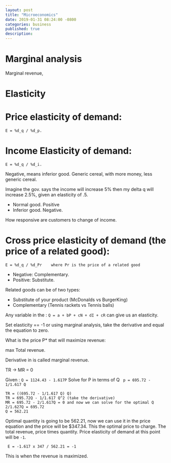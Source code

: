 ```yaml
---
layout: post
title: "Microeconomics"
date: 2019-01-31 08:24:00 -0800
categories: business
published: true
description:
---
```


# Marginal analysis

Marginal revenue,

# Elasticity

# Price elasticity of demand:

    E = %d_q / %d_p.

# Income Elasticity of demand:

    E = %d_q / %d_i.

Negative, means inferior good. Generic cereal, with more money, less generic cereal.

Imagine the gov. says the income will increase 5% then my delta q will increase 2.5%, given an elasticity of .5.

* Normal good. Positive
* Inferior good. Negative.

How responsive are customers to change of income.

# Cross price elasticity of demand (the price of a related good):

    E = %d_q / %d_Pr    where Pr is the price of a related good

* Negative: Complementary.
* Positive: Substitute.

Related goods can be of two types:

* Substitute of your product (McDonalds vs BurgerKing)
* Complementary (Tennis rackets vs Tennis balls)

Any variable in the : `Q = a + bP + cN + dI + cR` can give us an elasticity.

Set elasticity == -1 or using marginal analysis, take the derivative and equal the equation to zero.

What is the price P* that will maximize revenue:

max Total revenue.

Derivative in is called marginal revenue.

TR  -> MR = 0

Given : `Q = 1124.43 - 1.617P`
Solve for P in terms of Q
` p = 695.72 - 1/1.617 Q`

    TR = ((695.72 - 1/1.617 Q) Q)
    TR = 695.72Q - 1/1.617 Q^2 (take the derivative)
    MR = 695.72 - 2/1.617Q = 0 and now we can solve for the optimal Q
    2/1.627Q = 695.72
    Q = 562.21

Optimal quantity is going to be 562.21, now we can use it in the price equation and the price will be $347.34. This the optimal price to charge. The total revenue, price times quantity. Price elasticity of demand at this point will be `-1`.

     E = -1.617 x 347 / 562.21 = -1

This is when the revenue is maximized.

